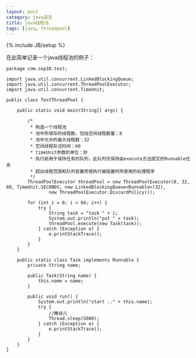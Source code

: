 ```yaml
---
layout: post
category: java语言
title: java线程池
tags: [java, threadpool]
---
```

{% include JB/setup %}

在此简单记录一个java线程池的例子：

	package com.sep10.test;
	
	import java.util.concurrent.LinkedBlockingQueue;
	import java.util.concurrent.ThreadPoolExecutor;
	import java.util.concurrent.TimeUnit;
	
	public class TestThreadPool {
	
		public static void main(String[] args) {
	
			/*
			 * 构造一个线程池
			 * 池中所保存的线程数，包括空闲线程数量：8
			 * 池中允许的最大线程数：32
			 * 空闲线程存活时间：60
			 * timeUnit参数的单位：秒
			 * 执行前用于保持任务的队列，此队列仅保持由execute方法提交的Runnable任务
			 * 超出线程范围和队列容量而使执行被阻塞时所使用的处理程序
			 */
			ThreadPoolExecutor threadPool = new ThreadPoolExecutor(8, 32, 60, TimeUnit.SECONDS, new LinkedBlockingQueue<Runnable>(32),
					new ThreadPoolExecutor.DiscardPolicy());
			
			for (int i = 0; i < 64; i++) {
				try {
					String task = "task " + i;
					System.out.println("put " + task);
					threadPool.execute(new Task(task));
				} catch (Exception e) {
					e.printStackTrace();
				}
			}
		}
	
		public static class Task implements Runnable {
			private String name;
	
			public Task(String name) {
				this.name = name;
			}
	
			public void run() {
				System.out.println("start .." + this.name);
				try {
					//睡会儿
					Thread.sleep(5000);
				} catch (Exception e) {
					e.printStackTrace();
				}
			}
		}
	}

